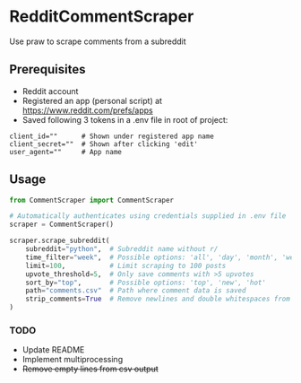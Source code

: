 # RedditCommentScraper
Use praw to scrape comments from a subreddit

## Prerequisites

- Reddit account
- Registered an app (personal script) at https://www.reddit.com/prefs/apps
- Saved following 3 tokens in a .env file in root of project:
```
client_id=""      # Shown under registered app name
client_secret=""  # Shown after clicking 'edit'
user_agent=""     # App name
```

## Usage

```python
from CommentScraper import CommentScraper

# Automatically authenticates using credentials supplied in .env file
scraper = CommentScraper()

scraper.scrape_subreddit(
    subreddit="python",  # Subreddit name without r/
    time_filter="week",  # Possible options: 'all', 'day', 'month', 'week', 'year', 'hour'
    limit=100,           # Limit scraping to 100 posts
    upvote_threshold=5,  # Only save comments with >5 upvotes
    sort_by="top",       # Possible options: 'top', 'new', 'hot'
    path="comments.csv"  # Path where comment data is saved
    strip_comments=True  # Remove newlines and double whitespaces from comments
)
```

### TODO
- Update README
- Implement multiprocessing
- ~~Remove empty lines from csv output~~
